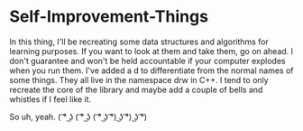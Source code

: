 # Self-Improvement-Things

In this thing, I'll be recreating some data structures and algorithms for learning purposes. 
If you want to look at them and take them, go on ahead.
I don't guarantee and won't be held accountable if your computer explodes when you run them.
I've added a d to differentiate from the normal names of some things.
They all live in the namespace drw in C++.
I tend to only recreate the core of the library and maybe add a couple of bells and whistles if I feel like it.


So uh, yeah.
( ͡° ͜ʖ ( ͡° ͜ʖ ( ͡° ͜ʖ ͡°) ͜ʖ ͡°) ͜ʖ ͡°)